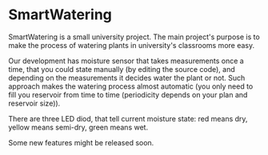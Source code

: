 # SmartWatering

SmartWatering is a small university project. The main project's purpose is to make the process of watering plants in university's classrooms more easy. 

Our development has moisture sensor that takes measurements once a time, that you could state manually (by editing the source code), and depending on the measurements it decides water the plant or not. Such approach makes the watering process almost automatic (you only need to fill you reservoir from time to time (periodicity depends on your plan and reservoir size)). 

There are three LED diod, that tell current moisture state: red means dry, yellow means semi-dry, green means wet. 

Some new features might be released soon.
